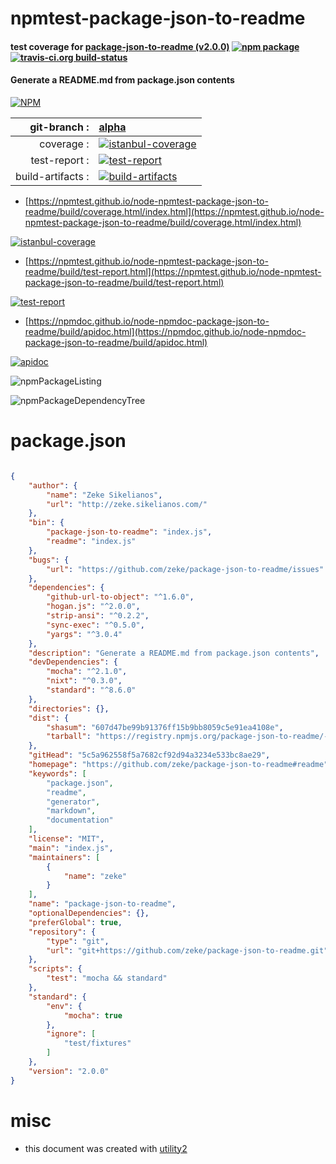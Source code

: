 # npmtest-package-json-to-readme

#### test coverage for  [package-json-to-readme (v2.0.0)](https://github.com/zeke/package-json-to-readme#readme)  [![npm package](https://img.shields.io/npm/v/npmtest-package-json-to-readme.svg?style=flat-square)](https://www.npmjs.org/package/npmtest-package-json-to-readme) [![travis-ci.org build-status](https://api.travis-ci.org/npmtest/node-npmtest-package-json-to-readme.svg)](https://travis-ci.org/npmtest/node-npmtest-package-json-to-readme)

#### Generate a README.md from package.json contents

[![NPM](https://nodei.co/npm/package-json-to-readme.png?downloads=true&downloadRank=true&stars=true)](https://www.npmjs.com/package/package-json-to-readme)

| git-branch : | [alpha](https://github.com/npmtest/node-npmtest-package-json-to-readme/tree/alpha)|
|--:|:--|
| coverage : | [![istanbul-coverage](https://npmtest.github.io/node-npmtest-package-json-to-readme/build/coverage.badge.svg)](https://npmtest.github.io/node-npmtest-package-json-to-readme/build/coverage.html/index.html)|
| test-report : | [![test-report](https://npmtest.github.io/node-npmtest-package-json-to-readme/build/test-report.badge.svg)](https://npmtest.github.io/node-npmtest-package-json-to-readme/build/test-report.html)|
| build-artifacts : | [![build-artifacts](https://npmtest.github.io/node-npmtest-package-json-to-readme/glyphicons_144_folder_open.png)](https://github.com/npmtest/node-npmtest-package-json-to-readme/tree/gh-pages/build)|

- [https://npmtest.github.io/node-npmtest-package-json-to-readme/build/coverage.html/index.html](https://npmtest.github.io/node-npmtest-package-json-to-readme/build/coverage.html/index.html)

[![istanbul-coverage](https://npmtest.github.io/node-npmtest-package-json-to-readme/build/screenCapture.buildCi.browser.%252Ftmp%252Fbuild%252Fcoverage.lib.html.png)](https://npmtest.github.io/node-npmtest-package-json-to-readme/build/coverage.html/index.html)

- [https://npmtest.github.io/node-npmtest-package-json-to-readme/build/test-report.html](https://npmtest.github.io/node-npmtest-package-json-to-readme/build/test-report.html)

[![test-report](https://npmtest.github.io/node-npmtest-package-json-to-readme/build/screenCapture.buildCi.browser.%252Ftmp%252Fbuild%252Ftest-report.html.png)](https://npmtest.github.io/node-npmtest-package-json-to-readme/build/test-report.html)

- [https://npmdoc.github.io/node-npmdoc-package-json-to-readme/build/apidoc.html](https://npmdoc.github.io/node-npmdoc-package-json-to-readme/build/apidoc.html)

[![apidoc](https://npmdoc.github.io/node-npmdoc-package-json-to-readme/build/screenCapture.buildCi.browser.%252Ftmp%252Fbuild%252Fapidoc.html.png)](https://npmdoc.github.io/node-npmdoc-package-json-to-readme/build/apidoc.html)

![npmPackageListing](https://npmtest.github.io/node-npmtest-package-json-to-readme/build/screenCapture.npmPackageListing.svg)

![npmPackageDependencyTree](https://npmtest.github.io/node-npmtest-package-json-to-readme/build/screenCapture.npmPackageDependencyTree.svg)



# package.json

```json

{
    "author": {
        "name": "Zeke Sikelianos",
        "url": "http://zeke.sikelianos.com/"
    },
    "bin": {
        "package-json-to-readme": "index.js",
        "readme": "index.js"
    },
    "bugs": {
        "url": "https://github.com/zeke/package-json-to-readme/issues"
    },
    "dependencies": {
        "github-url-to-object": "^1.6.0",
        "hogan.js": "^2.0.0",
        "strip-ansi": "^0.2.2",
        "sync-exec": "^0.5.0",
        "yargs": "^3.0.4"
    },
    "description": "Generate a README.md from package.json contents",
    "devDependencies": {
        "mocha": "^2.1.0",
        "nixt": "^0.3.0",
        "standard": "^8.6.0"
    },
    "directories": {},
    "dist": {
        "shasum": "607d47be99b91376ff15b9bb8059c5e91ea4108e",
        "tarball": "https://registry.npmjs.org/package-json-to-readme/-/package-json-to-readme-2.0.0.tgz"
    },
    "gitHead": "5c5a962558f5a7682cf92d94a3234e533bc8ae29",
    "homepage": "https://github.com/zeke/package-json-to-readme#readme",
    "keywords": [
        "package.json",
        "readme",
        "generator",
        "markdown",
        "documentation"
    ],
    "license": "MIT",
    "main": "index.js",
    "maintainers": [
        {
            "name": "zeke"
        }
    ],
    "name": "package-json-to-readme",
    "optionalDependencies": {},
    "preferGlobal": true,
    "repository": {
        "type": "git",
        "url": "git+https://github.com/zeke/package-json-to-readme.git"
    },
    "scripts": {
        "test": "mocha && standard"
    },
    "standard": {
        "env": {
            "mocha": true
        },
        "ignore": [
            "test/fixtures"
        ]
    },
    "version": "2.0.0"
}
```



# misc
- this document was created with [utility2](https://github.com/kaizhu256/node-utility2)
